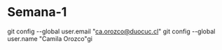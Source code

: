 # Semana-1

git config --global user.email "ca.orozco@duocuc.cl"
git config --global user.name "Camila Orozco"gi